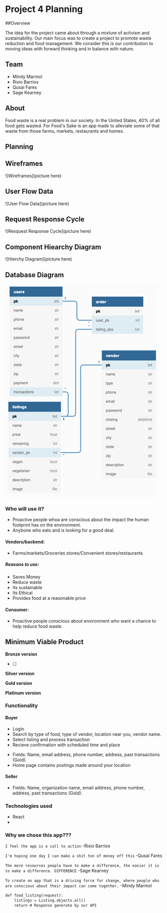 # Project 4 Planning

##Overview

The idea for the project came about through a mixture of activism and sustainability.
Our main focus was to create a project to promote waste reduction and food management.
We consider this is our contribution to moving ideas with forward thinking and in balance with nature.

## Team

- Mindy Marmol
- Rixio Barrios
- Qusai Fares
- Sage Kearney

## About

Food waste is a real problem in our society. In the United States, 40% of all food gets wasted.
For Food's Sake is an app made to alleviate some of that waste from those farms, markets, restaurants and homes.

## Planning

## Wireframes

![Wireframes](picture here)

## User Flow Data

![User Flow Data](picture here)

## Request Response Cycle

![Resquest Response Cycle](picture here)

## Component Hiearchy Diagram

![Hierchy Diagram](picture here)

## Database Diagram

![Relationship Diagram](relationship-diagram.png)

### Who will use it?

- Proactive people whoa are conscious about the impact the human footprint has on the environment.
- Anybone who eats and is looking for a good deal.

#### Vendors/backend:

- Farms/markets/Groceries stores/Convenient stores/restaurants

##### Reasons to use:

- Saves Money
- Reduce waste
- Its sustainable
- Its Ethical
- Provides food at a reasonable price

#### Consumer:

- Proactive people conscious about environment who want a chance to help reduce food waste.

## Minimum Viable Product

**Bronze version**

- [ ]

**Silver version**

**Gold version**

**Platinum version**

### Functionality

#### Buyer

- Login
- Search by type of food, type of vendor, location near you, vendor name.
- Select listing and process transaction
- Recieve confirmation with scheduled time and place

* Fields: Name, email address, phone number, address, past transactions (Gold).
* Home page contains postings made around your location

#### Seller

- Fields: Name, organization name, email address, phone number, address, past transactions (Gold).

### Technologies used

- React
- 

### Why we chose this app???

`I feel the app is a call to action`
-Rixio Barrios

`I'm hoping one day I can make a shit ton of money off this`
-Qusai Fares

`The more resources people have to make a difference, the easier it is to make a difference. DIFFERENCE`
-Sage Kearney

`To create an app that is a driving force for change, where people who are conscious about their impact can come together.`
-Mindy Marmol

```PY
def food_listing(request):
    listings = Listing.objects.all()
    return # Response generate by our API
```
